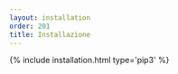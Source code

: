 ```yaml
---
layout: installation
order: 201
title: Installazione
---
```

{% include installation.html type='pip3' %}
